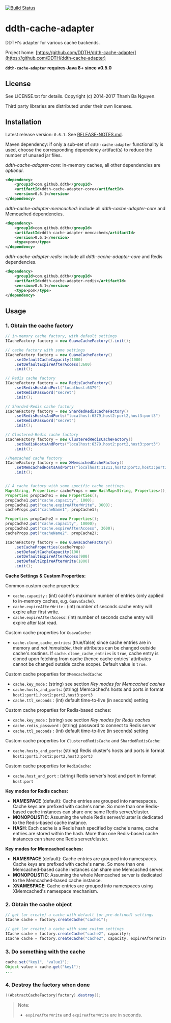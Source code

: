 [![Build Status](https://travis-ci.org/DDTH/ddth-cache-adapter.svg?branch=master)](https://travis-ci.org/DDTH/ddth-cache-adapter)

ddth-cache-adapter
==================

DDTH's adapter for various cache backends.

Project home:
[https://github.com/DDTH/ddth-cache-adapter](https://github.com/DDTH/ddth-cache-adapter)

**`ddth-cache-adapter` requires Java 8+ since v0.5.0**


## License

See LICENSE.txt for details. Copyright (c) 2014-2017 Thanh Ba Nguyen.

Third party libraries are distributed under their own licenses.


## Installation

Latest release version: `0.6.1`. See [RELEASE-NOTES.md](RELEASE-NOTES.md).

Maven dependency: if only a sub-set of `ddth-cache-adapter` functionality is used, choose the corresponding
dependency artifact(s) to reduce the number of unused jar files.

*ddth-cache-adapter-core*: in-memory caches, all other dependencies are *optional*.

```xml
<dependency>
	<groupId>com.github.ddth</groupId>
	<artifactId>ddth-cache-adapter-core</artifactId>
	<version>0.6.1</version>
</dependency>
```

*ddth-cache-adapter-memcached*: include all *ddth-cache-adapter-core* and Memcached dependencies.

```xml
<dependency>
    <groupId>com.github.ddth</groupId>
    <artifactId>ddth-cache-adapter-memcached</artifactId>
    <version>0.6.1</version>
    <type>pom</type>
</dependency>
```

*ddth-cache-adapter-redis*: include all *ddth-cache-adapter-core* and Redis dependencies.

```xml
<dependency>
    <groupId>com.github.ddth</groupId>
    <artifactId>ddth-cache-adapter-redis</artifactId>
    <version>0.6.1</version>
    <type>pom</type>
</dependency>
```


## Usage

### 1. Obtain the cache factory

```java
// in-memory cache factory, with default settings
ICacheFactory factory = new GuavaCacheFactory().init();

// cache factory with some settings
ICacheFactory factory = new GuavaCacheFactory()
    .setDefaultCacheCapacity(1000)
    .setDefaultExpireAfterAccess(3600)
    .init();

// Redis cache factory
ICacheFactory factory = new RedisCacheFactory()
    .setRedisHostAndPort("localhost:6379")
    .setRedisPassword("secret")
    .init();

// Sharded-Redis cache factory
ICacheFactory factory = new ShardedRedisCacheFactory()
    .setRedisHostsAndPorts("localhost:6379,host2:port2,host3:port3")
    .setRedisPassword("secret")
    .init();

// Clustered-Redis cache factory
ICacheFactory factory = new ClusteredRedisCacheFactory()
    .setRedisHostsAndPorts("localhost:6379,host2:port2,host3:port3")
    .init();

//Memcached cache factory
ICacheFactory factory = new XMemcachedCacheFactory()
    .setMemcachedHostsAndPorts("localhost:11211,host2:port3,host3:port3")
    .init();


// A cache factory with some specific cache settings.
Map<String, Properties> cacheProps = new HashMap<String, Properties>();
Properties propCache1 = new Properties();
propCache1.put("cache.capacity", 1000);
propCache1.put("cache.expireAfterWrite", 3600);
cacheProps.put("cacheName1", propCache1);

Properties propCache2 = new Properties();
propCache2.put("cache.capacity", 10000);
propCache2.put("cache.expireAfterAccess", 3600);
cacheProps.put("cacheName2", propCache2);

ICacheFactory factory = new GuavaCacheFactory()
    .setCacheProperties(cacheProps)
    .setDefaultCacheCapacity(100)
    .setDefaultExpireAfterAccess(900)
    .setDefaultExpireAfterWrite(1800)
    .init();
```

**Cache Settings & Custom Properties:**

Common custom cache properties:

- `cache.capacity`         : (int) cache's maximum number of entries (only applied to in-memory caches, e.g. `GuavaCache`).
- `cache.expireAfterWrite` : (int) number of seconds cache entry will expire after first write.
- `cache.expireAfterAccess`: (int) number of seconds cache entry will expire after last read.

Custom cache properties for `GuavaCache`:

- `cache.clone_cache_entries`: (true/false) since cache entries are in memory and _not immutable_, their attributes can be changed outside cache's routines. If `cache.clone_cache_entries` is `true`, cache entry is cloned upon fetching from cache (hence cache entries' attributes cannot be changed outside cache scope). Default value is `true`.

Custom cache properties for `XMemcachedCache`:

- `cache.key_mode`       : (string) see section _Key modes for Memcached caches_
- `cache.hosts_and_ports`: (string) Memcached's hosts and ports in format `host1:port1,host2:port2,host3:port3`
- `cache.ttl_seconds`    : (int) default time-to-live (in seconds) setting

Custom cache properties for Redis-based caches:

- `cache.key_mode`       : (string) see section _Key modes for Redis caches_
- `cache.redis_password` : (string) password to connect to Redis server
- `cache.ttl_seconds`    : (int) default time-to-live (in seconds) setting

Custom cache properties for `ClusteredRedisCache` and `ShardedRedisCache`:

- `cache.hosts_and_ports`: (string) Redis cluster's hosts and ports in format `host1:port1,host2:port2,host3:port3`

Custom cache properties for `RedisCache`:

- `cache.host_and_port`  : (string) Redis server's host and port in format `host:port`


**Key modes for Redis caches:**

- **NAMESPACE** (default): Cache entries are grouped into namespaces. Cache keys are prefixed with cache's name. So more than one Redis-based cache instances can share one same Redis server/cluster.
- **MONOPOLISTIC**: Assuming the whole Redis server/cluster is dedicated to the Redis-based cache instance.
- **HASH**: Each cache is a Redis hash specified by cache's name, cache entries are stored within the hash. More than one Redis-based cache instances can share one Redis server/cluster.

**Key modes for Memcached caches:**

- **NAMESPACE** (default): Cache entries are grouped into namespaces. Cache keys are prefixed with cache's name. So more than one Memcached-based cache instances can share one  Memcached server.
- **MONOPOLISTIC**: Assuming the whole Memcached server is dedicated to the Memcached-based cache instance.
- **XNAMESPACE**: Cache entries are grouped into namespaces using XMemcached's namespace mechanism.


### 2. Obtain the cache object

```java
// get (or create) a cache with default (or pre-defined) settings
ICache cache = factory.createCache("cache1");

// get (or create) a cache with some custom settings
ICache cache = factory.createCache("cache2", capacity);
ICache cache = factory.createCache("cache2", capacity, expireAfterWrite, expireAfterAccess, cacheLoader);
```


### 3. Do something with the cache

```java
cache.set("key1", "value1");
Object value = cache.get("key1");
...
```


### 4. Destroy the factory when done

```java
((AbstractCacheFactory)factory).destroy();
```

> Note:
> 
> - `expireAfterWrite` and `expireAfterWrite` are in seconds.
